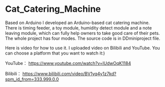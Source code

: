 # Cat_Catering_Machine
Based on Arduino
I developed an Arduino-based cat catering machine. 
There is timing feeder, a toy module, humidity detect module and a note leaving module, 
which can fully help owners to take good care of their pets.
The whole project has four modes. 
The source code is in DDminiproject file.

Here is video for how to use it. 
I uploaded video on Bilibili and YouTube. 
You can choose a platform that you want to watch it:)

YouTube：
https://www.youtube.com/watch?v=lUdwOqK1184

Bilibili：
https://www.bilibili.com/video/BV1yq4y1z7kd?spm_id_from=333.999.0.0
